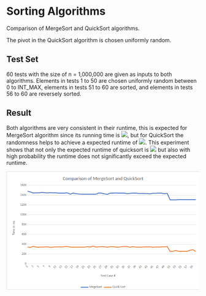 # Sorting Algorithms

Comparison of MergeSort and QuickSort algorithms.

The pivot in the QuickSort algorithm is chosen uniformly random.

## Test Set

60 tests with the size of n = 1,000,000 are given as inputs to both algorithms. Elements in tests 1 to 50 are chosen uniformly random between 0 to INT_MAX, elements in tests 51 to 60 are sorted, and elements in tests 56 to 60 are reversely sorted.

## Result

Both algorithms are very consistent in their runtime, this is expected for MergeSort algorithm since its running time is <img src="https://render.githubusercontent.com/render/math?math=\theta(n \log n)">, but for QuickSort the randomness helps to achieve a expected runtime of <img src="https://render.githubusercontent.com/render/math?math=n \log n">. This experiment shows that not only the expected runtime of quicksort is <img src="https://render.githubusercontent.com/render/math?math=n \log n"> but also with high probability
the runtime does not significantly exceed the expected runtime. 

![plot](./comparison.png)
